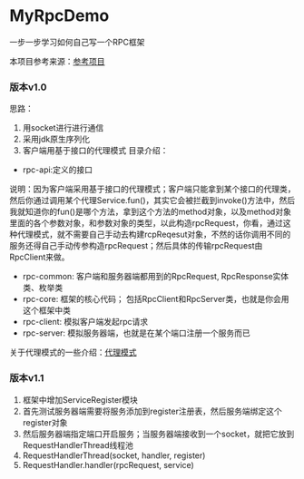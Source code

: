 # MyRpcDemo
一步一步学习如何自己写一个RPC框架

本项目参考来源：[参考项目](https://github.com/CN-GuoZiyang/My-RPC-Framework)  

### 版本v1.0
思路：
1. 用socket进行进行通信
2. 采用jdk原生序列化
3. 客户端用基于接口的代理模式
目录介绍：
- rpc-api:定义的接口

说明：因为客户端采用基于接口的代理模式；客户端只能拿到某个接口的代理类，然后你通过调用某个代理Service.fun()，其实它会被拦截到invoke()方法中，然后我就知道你的fun()是哪个方法，拿到这个方法的method对象，以及method对象里面的各个参数对象，和参数对象的类型，以此构造rpcRequest，你看，通过这种代理模式，就不需要自己手动去构建rcpReqesut对象，不然的话你调用不同的服务还得自己手动传参构造rpcRequest；然后具体的传输rpcRequest由RpcClient来做。
- rpc-common: 客户端和服务器端都用到的RpcRequest, RpcResponse实体类、枚举类
- rpc-core: 框架的核心代码；
包括RpcClient和RpcServer类，也就是你会用这个框架中类
- rpc-client: 模拟客户端发起rpc请求
- rpc-server: 模拟服务器端，也就是在某个端口注册一个服务而已

关于代理模式的一些介绍：[代理模式](https://winterliu1020.github.io/winterliu-notes/1-Java%20%E5%9F%BA%E7%A1%80/Java%E4%B8%AD%E7%9A%84%E4%BB%A3%E7%90%86%E7%B1%BBProxy%E5%92%8CInvocationHandler.html)

### 版本v1.1
1. 框架中增加ServiceRegister模块
2. 首先测试服务器端需要将服务添加到register注册表，然后服务端绑定这个register对象
3. 然后服务器端指定端口开启服务；当服务器端接收到一个socket，就把它放到RequestHandlerThread线程池
4. RequestHandlerThread(socket, handler, register)
5. RequestHandler.handler(rpcRequest, service)
